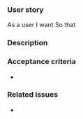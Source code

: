 ### User story
As a user
I want
So that

### Description

### Acceptance criteria
-

### Related issues
-
